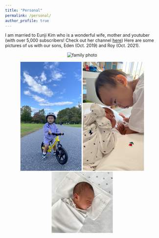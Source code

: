 ```yaml
---
title: "Personal"
permalink: /personal/
author_profile: true
---
```


I am married to Eunji Kim who is a wonderful wife, mother and youtuber (with over 5,000 subscribers! Check out her channel [here](https://www.youtube.com/channel/UCErvsKam2e3mVsyZEGYGRFA))
Here are some pictures of us with our sons, Eden (Oct. 2019) and Roy (Oct. 2021).

<p align="center">
  <img src="/images/personal/family.jpg" alt="family photo" width="600"/>
</p>

<p align="center">
<img src="/images/personal/Eden_bike.jpg" alt="Eden bike" width="200"/>
<img src="/images/personal/EdenRoy.jpg" alt="Eden Roy" width="200"/> 
<img src="/images/personal/Roy.jpg" alt="Roy" width="200"/>
</p>
